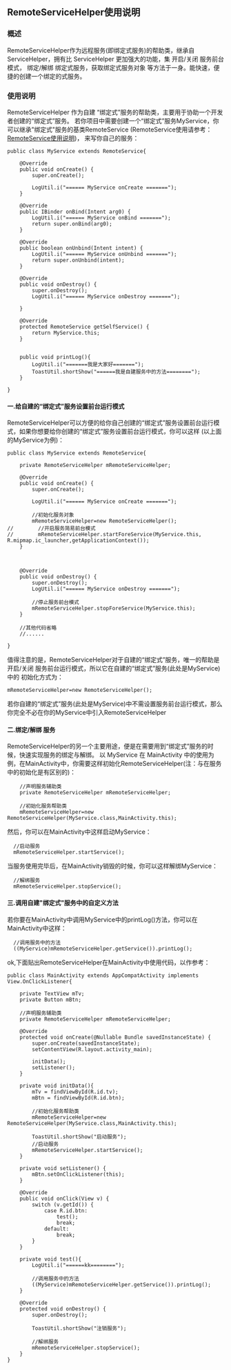 ## RemoteServiceHelper使用说明

### 概述
RemoteServiceHelper作为远程服务(即绑定式服务)的帮助类，继承自 ServiceHelper，拥有比 ServiceHelper 更加强大的功能，集 开启/关闭 服务前台模式，
绑定/解绑 绑定式服务，获取绑定式服务对象 等方法于一身。能快速，便捷的创建一个绑定的式服务。

### 使用说明
RemoteServiceHelper 作为自建 “绑定式”服务的帮助类，主要用于协助一个开发者创建的“绑定式”服务。
若你项目中需要创建一个“绑定式”服务MyService，你可以继承"绑定式"服务的基类RemoteService
(RemoteService使用请参考：[RemoteService使用说明](https://github.com/ShaoqiangPei/AndroidLibrary/blob/master/read/RemoteService%E4%BD%BF%E7%94%A8%E8%AF%B4%E6%98%8E.md))，
来写你自己的服务：
```
public class MyService extends RemoteService{

    @Override
    public void onCreate() {
        super.onCreate();

        LogUtil.i("====== MyService onCreate =======");
    }

    @Override
    public IBinder onBind(Intent arg0) {
        LogUtil.i("====== MyService onBind =======");
        return super.onBind(arg0);
    }

    @Override
    public boolean onUnbind(Intent intent) {
        LogUtil.i("====== MyService onUnbind =======");
        return super.onUnbind(intent);
    }

    @Override
    public void onDestroy() {
        super.onDestroy();
        LogUtil.i("====== MyService onDestroy =======");

    }

    @Override
    protected RemoteService getSelfService() {
        return MyService.this;
    }


    public void printLog(){
        LogUtil.i("=======我是大家好=======");
        ToastUtil.shortShow("======我是自建服务中的方法========");
    }

}
```
#### 一.给自建的“绑定式”服务设置前台运行模式
RemoteServiceHelper可以方便的给你自己创建的“绑定式”服务设置前台运行模式，如果你想要给你创建的“绑定式”服务设置前台运行模式，你可以这样
(以上面的MyService为例)：
```
public class MyService extends RemoteService{

    private RemoteServiceHelper mRemoteServiceHelper;

    @Override
    public void onCreate() {
        super.onCreate();

        LogUtil.i("====== MyService onCreate =======");

        //初始化服务对象
        mRemoteServiceHelper=new RemoteServiceHelper();
//        //开启服务简易前台模式
//        mRemoteServiceHelper.startForeService(MyService.this, R.mipmap.ic_launcher,getApplicationContext());
    }

 

    @Override
    public void onDestroy() {
        super.onDestroy();
        LogUtil.i("====== MyService onDestroy =======");

        //停止服务前台模式
        mRemoteServiceHelper.stopForeService(MyService.this);
    }

    //其他代码省略
    //......

}
```
值得注意的是，RemoteServiceHelper对于自建的“绑定式”服务，唯一的帮助是 开启/关闭 服务前台运行模式，所以它在自建的“绑定式”服务(此处是MyService)中的
初始化方式为：
```
mRemoteServiceHelper=new RemoteServiceHelper();
```
若你自建的“绑定式”服务(此处是MyService)中不需设置服务前台运行模式，那么你完全不必在你的MyService中引入RemoteServiceHelper

#### 二.绑定/解绑 服务
RemoteServiceHelper的另一个主要用途，便是在需要用到“绑定式”服务的时候，快速实现服务的绑定与解绑。
以 MyService 在 MainActivity 中的使用为例，在MainActivity中，你需要这样初始化RemoteServiceHelper(注：与在服务中的初始化是有区别的)：
```
    //声明服务辅助类
    private RemoteServiceHelper mRemoteServiceHelper;
    
    //初始化服务帮助类
    mRemoteServiceHelper=new RemoteServiceHelper(MyService.class,MainActivity.this);
```
 然后，你可以在MainActivity中这样启动MyService：
 ```
   //启动服务
   mRemoteServiceHelper.startService();
 ```
 当服务使用完毕后，在MainActivity销毁的时候，你可以这样解绑MyService：
 ```
   //解绑服务
   mRemoteServiceHelper.stopService();
 ```
#### 三.调用自建"绑定式"服务中的自定义方法
若你要在MainActivity中调用MyService中的printLog()方法，你可以在MainActivity中这样：
```
  //调用服务中的方法
  ((MyService)mRemoteServiceHelper.getService()).printLog();
```
ok,下面贴出RemoteServiceHelper在MainActivity中使用代码，以作参考：
```
public class MainActivity extends AppCompatActivity implements View.OnClickListener{

    private TextView mTv;
    private Button mBtn;

    //声明服务辅助类
    private RemoteServiceHelper mRemoteServiceHelper;

    @Override
    protected void onCreate(@Nullable Bundle savedInstanceState) {
        super.onCreate(savedInstanceState);
        setContentView(R.layout.activity_main);

        initData();
        setListener();
    }

    private void initData(){
        mTv = findViewById(R.id.tv);
        mBtn = findViewById(R.id.btn);

        //初始化服务帮助类
        mRemoteServiceHelper=new RemoteServiceHelper(MyService.class,MainActivity.this);

        ToastUtil.shortShow("启动服务");
        //启动服务
        mRemoteServiceHelper.startService();
    }

    private void setListener() {
        mBtn.setOnClickListener(this);
    }

    @Override
    public void onClick(View v) {
        switch (v.getId()) {
            case R.id.btn:
                test();
                break;
            default:
                break;
        }
    }

    private void test(){
        LogUtil.i("======kk========");

        //调用服务中的方法
        ((MyService)mRemoteServiceHelper.getService()).printLog();
    }

    @Override
    protected void onDestroy() {
        super.onDestroy();

        ToastUtil.shortShow("注销服务");

        //解绑服务
        mRemoteServiceHelper.stopService();
    }
}
```




